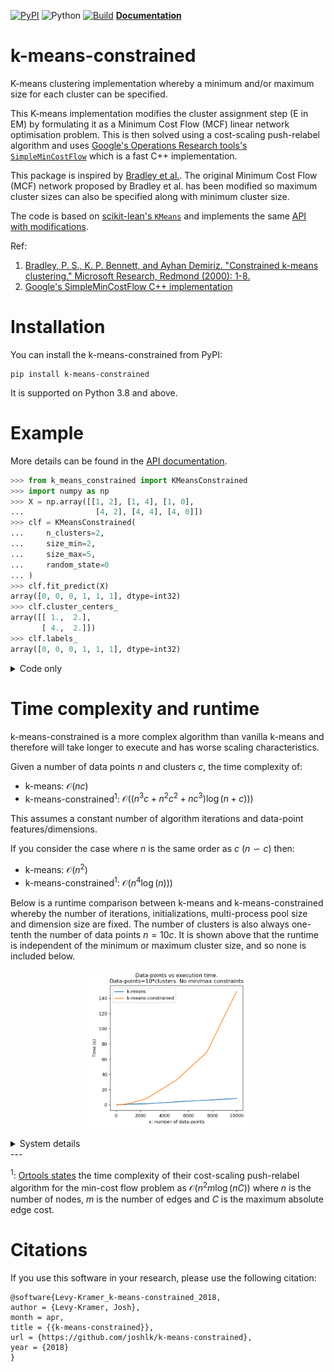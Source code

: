 [![PyPI](https://img.shields.io/pypi/v/k-means-constrained)](https://pypi.org/project/k-means-constrained/)
![Python](https://img.shields.io/badge/python-3.8%20%7C%203.9%20%7C%203.10%20%7C%203.11-blue)
[![Build](https://github.com/joshlk/k-means-constrained/actions/workflows/build_wheels.yml/badge.svg)](https://github.com/joshlk/k-means-constrained/actions/workflows/build_wheels.yml)
[**Documentation**](https://joshlk.github.io/k-means-constrained/)

# k-means-constrained

K-means clustering implementation whereby a minimum and/or maximum size for each
cluster can be specified.

This K-means implementation modifies the cluster assignment step (E in EM)
by formulating it as a Minimum Cost Flow (MCF) linear network
optimisation problem. This is then solved using a cost-scaling
push-relabel algorithm and uses [Google's Operations Research tools's
`SimpleMinCostFlow`](https://developers.google.com/optimization/flow/mincostflow)
which is a fast C++ implementation.

This package is inspired by [Bradley et al.](https://www.microsoft.com/en-us/research/wp-content/uploads/2016/02/tr-2000-65.pdf).
The original Minimum Cost Flow (MCF) network proposed by Bradley et al.
has been modified so maximum cluster sizes can also be specified along
with minimum cluster size.

The code is based on [scikit-lean's `KMeans`](https://scikit-learn.org/0.19/modules/generated/sklearn.cluster.KMeans.html)
and implements the same [API with modifications](https://joshlk.github.io/k-means-constrained/).

Ref:

1. [Bradley, P. S., K. P. Bennett, and Ayhan Demiriz. "Constrained k-means clustering."
   Microsoft Research, Redmond (2000): 1-8.](https://www.microsoft.com/en-us/research/wp-content/uploads/2016/02/tr-2000-65.pdf)
2. [Google's SimpleMinCostFlow C++ implementation](https://github.com/google/or-tools/blob/master/ortools/graph/min_cost_flow.h)

# Installation

You can install the k-means-constrained from PyPI:

```
pip install k-means-constrained
```

It is supported on Python 3.8 and above.

# Example

More details can be found in the [API documentation](https://joshlk.github.io/k-means-constrained/).

```python
>>> from k_means_constrained import KMeansConstrained
>>> import numpy as np
>>> X = np.array([[1, 2], [1, 4], [1, 0],
...                [4, 2], [4, 4], [4, 0]])
>>> clf = KMeansConstrained(
...     n_clusters=2,
...     size_min=2,
...     size_max=5,
...     random_state=0
... )
>>> clf.fit_predict(X)
array([0, 0, 0, 1, 1, 1], dtype=int32)
>>> clf.cluster_centers_
array([[ 1.,  2.],
       [ 4.,  2.]])
>>> clf.labels_
array([0, 0, 0, 1, 1, 1], dtype=int32)
```

<details>
  <summary>Code only</summary>
    
```
from k_means_constrained import KMeansConstrained
import numpy as np
X = np.array([[1, 2], [1, 4], [1, 0],
                [4, 2], [4, 4], [4, 0]])
clf = KMeansConstrained(
     n_clusters=2,
     size_min=2,
     size_max=5,
     random_state=0
 )
clf.fit_predict(X)
clf.cluster_centers_
clf.labels_
```
    
</details>

# Time complexity and runtime

k-means-constrained is a more complex algorithm than vanilla k-means and therefore will take longer to execute and has worse scaling characteristics.

Given a number of data points $n$ and clusters $c$, the time complexity of:

- k-means: $\mathcal{O}(nc)$
- k-means-constrained<sup>1</sup>: $\mathcal{O}((n^3c+n^2c^2+nc^3)\log(n+c)))$

This assumes a constant number of algorithm iterations and data-point features/dimensions.

If you consider the case where $n$ is the same order as $c$ ($n \backsim c$) then:

- k-means: $\mathcal{O}(n^2)$
- k-means-constrained<sup>1</sup>: $\mathcal{O}(n^4\log(n)))$

Below is a runtime comparison between k-means and k-means-constrained whereby the number of iterations, initializations, multi-process pool size and dimension size are fixed. The number of clusters is also always one-tenth the number of data points $n=10c$. It is shown above that the runtime is independent of the minimum or maximum cluster size, and so none is included below.

<p align="center">
<img src="https://raw.githubusercontent.com/joshlk/k-means-constrained/master/etc/execution_time.png" alt="Data-points vs execution time for k-means vs k-means-constrained. Data-points=10*clusters. No min/max constraints" width="50%" height="50%">
</p>

<details>
  <summary>System details</summary>
    
* OS: Linux-5.15.0-75-generic-x86_64-with-glibc2.35
* CPU: AMD EPYC 7763 64-Core Processor
* CPU cores: 120
* k-means-constrained version: 0.7.310
* numpy version: 1.24.2
* ortools version: 9.6.2534
* joblib version: 1.3.1
* sklearn version: 1.3.0
</details>
---

<sup>1</sup>: [Ortools states](https://developers.google.com/optimization/reference/graph/min_cost_flow) the time complexity of their cost-scaling push-relabel algorithm for the min-cost flow problem as $\mathcal{O}(n^2m\log(nC))$ where $n$ is the number of nodes, $m$ is the number of edges and $C$ is the maximum absolute edge cost.

# Citations

If you use this software in your research, please use the following citation:

```
@software{Levy-Kramer_k-means-constrained_2018,
author = {Levy-Kramer, Josh},
month = apr,
title = {{k-means-constrained}},
url = {https://github.com/joshlk/k-means-constrained},
year = {2018}
}
```
